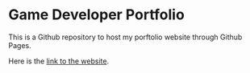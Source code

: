 # Game Developer Portfolio

This is a Github repository to host my porftolio website through Github Pages.

Here is the [link to the website](https://pablofernandezal01.github.io/).


